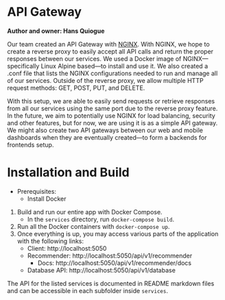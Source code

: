 # API Gateway 

**Author and owner: Hans Quiogue**

Our team created an API Gateway with [NGINX](https://www.nginx.com). With NGINX, we hope to create a reverse proxy to easily accept all API calls and return the proper responses between our services. We used a Docker image of NGINX—specifically Linux Alpine based—to install and use it. We also created a .conf file that lists the NGINX configurations needed to run and manage all of our services. Outside of the reverse proxy, we allow multiple HTTP request methods: GET, POST, PUT, and DELETE.

With this setup, we are able to easily send requests or retrieve responses from all our services using the same port due to the reverse proxy feature. In the future, we aim to potentially use NGINX for load balancing, security and other features, but for now, we are using it is as a simple API gateway. We might also create two API gateways between our web and mobile dashboards when they are eventually created—to form a backends for frontends setup.

# Installation and Build

- Prerequisites:
    - Install Docker
    
1) Build and run our entire app with Docker Compose.
    - In the `services` directory, run `docker-compose build`.
2) Run all the Docker containers with `docker-compose up`.
3) Once everything is up, you may access various parts of the application with the following links:
    - Client: http://localhost:5050
    - Recommender: http://localhost:5050/api/v1/recommender
        - Docs: http://localhost:5050/api/v1/recommender/docs
    - Database API: http://localhost:5050/api/v1/database

The API for the listed services is documented in README markdown files and can be accessible in each subfolder inside `services`.